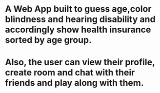 # A Web App built to guess age,color blindness and hearing disability and accordingly show health insurance sorted by age group.
# Also, the user can view their profile, create room and chat with their friends and play along with them.

